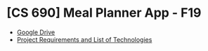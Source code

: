 
# [CS 690] Meal Planner App - F19

- [Google Drive](https://drive.google.com/drive/folders/1pFVTUZqyapQQDmyqRgjX5VV8rxc-p6jK)
- [Project Requirements and List of Technologies](https://docs.google.com/document/d/1Bds4uu4hUlX8IxDjx07T_zF2asLTzOoaMnc9e-UFO8I/edit)
